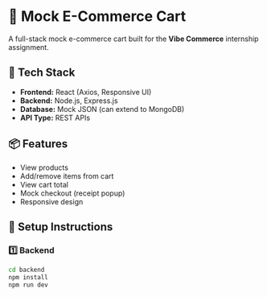 # 🛒 Mock E-Commerce Cart

A full-stack mock e-commerce cart built for the **Vibe Commerce** internship assignment.

## 🚀 Tech Stack
- **Frontend:** React (Axios, Responsive UI)
- **Backend:** Node.js, Express.js
- **Database:** Mock JSON (can extend to MongoDB)
- **API Type:** REST APIs

## 📦 Features
- View products
- Add/remove items from cart
- View cart total
- Mock checkout (receipt popup)
- Responsive design

## 🧰 Setup Instructions

### 1️⃣ Backend
```bash
cd backend
npm install
npm run dev

